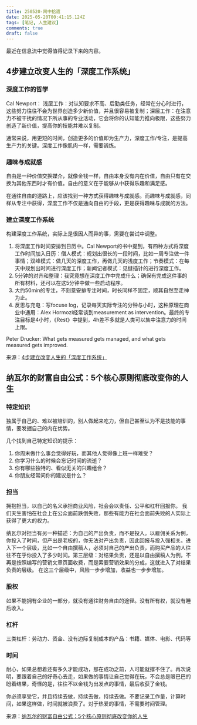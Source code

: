 ```yaml
---
title: 250520-网中拾遗
date: 2025-05-20T00:41:15.124Z
tags: [笔记, 人生建议]
comments: true
draft: false
---
```


最近在信息流中觉得值得记录下来的内容。

## 4步建立改变人生的「深度工作系统」

### 深度工作的哲学

Cal Newport：
浅层工作：对认知要求不高、后勤类任务，经常在分心时进行，这些努力往往不会为世界创造多少新价值，并且很容易被复制；深层工作：在注意力不被干扰的情况下所从事的专业活动，它会将你的认知能力推向极限，这些努力创造了新价值，提高你的技能并难以复制。

通常来说，用更短的时间，创造更多的价值即为生产力，深度工作/专注，是提高生产力的关键。深度工作像肌肉一样，需要锻炼。

### 趣味与成就感

自由是一种价值交换媒介，就像金钱一样，自由本身没有内在价值，自由只有在交换为其他东西时才有价值。自由的意义在于能够从中获得乐趣和满足感。

在通往自由的道路上，应该找到一种方式获得趣味与成就感。而趣味与成就感，同样从专注中获得，深度工作不仅是通向自由的手段，更是获得趣味与成就的方法。

### 建立深度工作系统

构建深度工作系统，实际上是很因人而异的事，需要在尝试中调整。

1. 将深度工作时间安排到日历中。Cal Newport的书中提到，有四种方式将深度工作时间加入日历：僧人模式：规划出很长的一段时间，比如一周专注做一件事情；双峰模式：做几天的深度工作，再做几天的浅度工作；节奏模式：在每天中规划出时间进行深度工作；新闻记者模式：见缝插针的进行深度工作。
2. 5分钟的对齐和整理：我究竟想在深度工作中完成什么；确保有完成这件事的所有材料，还可以在这5分钟中做一些启动程序。
3. 大约50min的专注，不刻意安排专注时间，时长同样不固定，顺其自然至走神为止。
4. 反思与充电：写focuse log，记录每天实际专注的分钟与小时，这种原理在商业中通用：Alex Hormozi经常谈到measurement as intervention。最终的专注目标是4小时，《Rest》中提到，4h差不多就是人类可以集中注意力的时间上限。

Peter Drucker: What gets measured gets managed, and what gets measured gets improved.

来源：[4步建立改变人生的「深度工作系统」](https://www.bilibili.com/video/BV1TLE8z8EXv/?spm_id_from=333.1365.list.card_archive.click&vd_source=50b7fbaac8495676da2c0ff3d4eb7885)

## 纳瓦尔的财富自由公式：5个核心原则彻底改变你的人生

### 特定知识

独属于自己的、难以被培训的，别人做起来吃力，但自己甚至认为不是技能的事情，要发掘自己的内在优势。

几个找到自己特定知识的提示：

1. 你周末做什么事会觉得好玩，而其他人觉得像上班一样难受？
2. 你学习什么的时候会忘记时间的流逝？
3. 你有哪些独特的、看似无关的兴趣组合？
4. 你朋友经常问你的建议是什么？

### 担当

拥抱担当，以自己的名义承担商业风险，社会会以责任、公平和杠杆回报你。
我们天生害怕在社会上在公众面前跌倒失败，那些有能力在社会面前失败的人实际上获得了更大的权力。

纳瓦尔对担当有另一种描述：为自己的产出负责，而不是投入。以雇佣关系为例，你投入了时间，但产出是老板的，你无法对产出负责，因此回报与投入强相关。进入下一个层级，比如一个自由撰稿人，必须对自己的产出负责，而购买产品的人往往不在乎你投入了多少时间。第三层级：对结果负责，还是以自由撰稿人为例，不再是按照编写的营销文章页面收费，而是索要营销效果的分成，这就进入了对结果负责的层级。
在这三个层级中，风险一步步增加，收益也一步步增加。

### 股权

如果不能拥有企业的一部分，就没有通往财务自由的途径。没有所有权，就没有睡后收入。

### 杠杆

三类杠杆：劳动力、资金、没有边际复制成本的产品：书籍、媒体、电影、代码等

### 时间

耐心，如果总想着还有多久才能成功，那在成功之前，人可能就撑不住了。再次说明，要跟着自己的好奇心去走，如果做的事情让自己觉得在玩，不会总是眼巴巴的盼着结果，奇怪的是，往往不以金钱为出发点的事情，最后收获了金钱。

你必须享受它，并且持续去做，持续去做，持续去做。不要记录工作量，计算时间，如果这样做，时间就被浪费了。对于热爱的事情，不需要时间管理。

来源：[纳瓦尔的财富自由公式：5个核心原则彻底改变你的人生](https://www.bilibili.com/video/BV1NAj8zDEaW/?spm_id_from=333.1387.top_right_bar_window_dynamic.content.click&vd_source=50b7fbaac8495676da2c0ff3d4eb7885)
